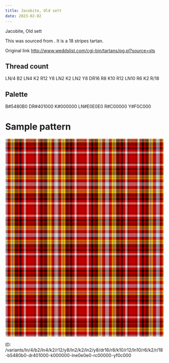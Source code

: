 ```yaml
---
title: Jacobite, Old sett
date: 2023-02-02
---
```

Jacobite, Old sett

This was sourced from <no value>.  It is a 18 stripes tartan.

Original link http://www.weddslist.com/cgi-bin/tartans/pg.pl?source=sts

## Thread count
LN/4 B2 LN4 K2 R12 Y8 LN2 K2 LN2 Y8 DR16 R8 K10 R12 LN10 R6 K2 R/18

## Palette
B#5480B0 DR#401000 K#000000 LN#E0E0E0 R#C00000 Y#F0C000

# Sample pattern

![Tartan detail](tartan.png "LN/4 B2 LN4 K2 R12 Y8 LN2 K2 LN2 Y8 DR16 R8 K10 R12 LN10 R6 K2 R/18 tartan")

ID: /variants/ln/4/b2/ln4/k2/r12/y8/ln2/k2/ln2/y8/dr16/r8/k10/r12/ln10/r6/k2/r/18-b5480b0-dr401000-k000000-lne0e0e0-rc00000-yf0c000